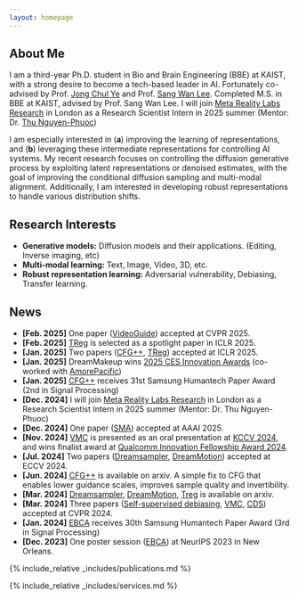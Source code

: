 ```yaml
---
layout: homepage
---
```


## About Me

I am a third-year Ph.D. student in Bio and Brain Engineering (BBE) at KAIST, with a strong desire to become a tech-based leader in AI. Fortunately co-advised by Prof. [Jong Chul Ye](https://bispl.weebly.com/) and Prof. [Sang Wan Lee](https://aibrain.kaist.ac.kr/). Completed M.S. in BBE at KAIST, advised by Prof. Sang Wan Lee. I will join [Meta Reality Labs Research](https://about.meta.com/realitylabs/) in London as a Research Scientist Intern in 2025 summer (Mentor: Dr. [Thu Nguyen-Phuoc](https://www.linkedin.com/in/thu-nguyen-phuoc-0196ba18/?originalSubdomain=uk))

I am especially interested in (**a**) improving the learning of representations, and (**b**) leveraging these intermediate representations for controlling AI systems. My recent research focuses on controlling the diffusion generative process by exploiting latent representations or denoised estimates, with the goal of improving the conditional diffusion sampling and multi-modal alignment. Additionally, I am interested in developing robust representations to handle various distribution shifts.

## Research Interests

- **Generative models:** Diffusion models and their applications. (Editing, Inverse imaging, etc)
- **Multi-modal learning:** Text, Image, Video, 3D, etc.
- **Robust representation learning:** Adversarial vulnerability, Debiasing, Transfer learning.

## News

- **[Feb. 2025]** One paper ([VideoGuide](https://dohunlee1.github.io/videoguide.github.io/)) accepted at CVPR 2025.
- **[Feb. 2025]** [TReg](https://arxiv.org/abs/2311.15658) is selected as a spotlight paper in ICLR 2025.
- **[Jan. 2025]** Two papers ([CFG++](https://cfgpp-diffusion.github.io/), [TReg](https://arxiv.org/abs/2311.15658)) accepted at ICLR 2025.
- **[Jan. 2025]** DreamMakeup wins [2025 CES Innovation Awards](https://www.ces.tech/ces-innovation-awards/2025/wanna-beauty-ai-virtual-makeup-powered-by-generative-ai/) (co-worked with [AmorePacific](https://www.apgroup.com/int/en/index.html))
- **[Jan. 2025]** [CFG++](https://cfgpp-diffusion.github.io/) receives 31st Samsung Humantech Paper Award (2nd in Signal Processing)
- **[Dec. 2024]** I will join [Meta Reality Labs Research](https://about.meta.com/realitylabs/) in London as a Research Scientist Intern in 2025 summer (Mentor: Dr. Thu Nguyen-Phuoc)
- **[Dec. 2024]** One paper ([SMA](https://geonyeong-park.github.io/spectral-motion-alignment/)) accepted at AAAI 2025.
- **[Nov. 2024]** [VMC](https://video-motion-customization.github.io/) is presented as an oral presentation at [KCCV 2024](https://kcvs.kr/?act=info.workshop&pseq=7), and wins finalist award at [Qualcomm Innovation Fellowship Award 2024](https://www.qualcomm.com/research/university-relations/innovation-fellowship/2024-south-korea).
- **[Jul. 2024]** Two papers ([Dreamsampler](https://arxiv.org/abs/2403.11415), [DreamMotion](https://arxiv.org/abs/2403.12002)) accepted at ECCV 2024.
- **[Jun. 2024]** [CFG++](https://arxiv.org/abs/2406.08070v1) is available on arxiv. A simple fix to CFG that enables lower guidance scales, improves sample quality and invertibility.
- **[Mar. 2024]** [Dreamsampler](https://arxiv.org/abs/2403.11415), [DreamMotion](https://arxiv.org/abs/2403.12002), [Treg](https://arxiv.org/abs/2311.15658) is available on arxiv.
- **[Mar. 2024]** Three papers ([Self-supervised debiasing](https://arxiv.org/abs/2210.05248), [VMC](https://video-motion-customization.github.io/), [CDS](https://hyelinnam.github.io/CDS/)) accepted at CVPR 2024.
- **[Jan. 2024]** [EBCA](https://arxiv.org/abs/2306.09869) receives 30th Samsung Humantech Paper Award (3rd in Signal Processing)
- **[Dec. 2023]** One poster session ([EBCA](https://arxiv.org/abs/2306.09869)) at NeurIPS 2023 in New Orleans.

{% include_relative _includes/publications.md %}

{% include_relative _includes/services.md %}
